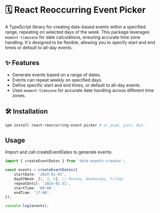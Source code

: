# 🗓️ React Reoccurring Event Picker

A TypeScript library for creating date-based events within a specified range, repeating on selected days of the week. This package leverages `moment-timezone` for date calculations, ensuring accurate time zone handling. It's designed to be flexible, allowing you to specify start and end times or default to all-day events.

## ✨ Features

- Generate events based on a range of dates.
- Events can repeat weekly on specified days.
- Define specific start and end times, or default to all-day events.
- Uses `moment-timezone` for accurate date handling across different time zones.

## 🛠 Installation

```bash
npm install react-reoccurring-event-picker # or pnpm, yarn, Bun.
```

## Usage

Import and call createEventDates to generate events:

```ts
import { createEventDates } from 'date-events-creator';

const events = createEventDates({
	startDate: '2024-01-01',
	dayOfWeek: [1, 3, 5], // Monday, Wednesday, Friday
	repeatUntil: '2024-01-31',
	startTime: '09:00',
	endTime: '17:00',
});

console.log(events);
```
